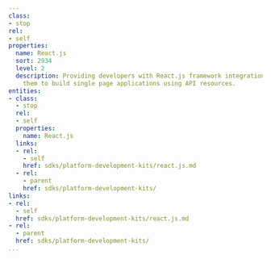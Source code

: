 ```yaml
---
class:
- stop
rel:
- self
properties:
  name: React.js
  sort: 2934
  level: 2
  description: Providing developers with React.js framework integration, allowing
    them to build single page applications using API resources.
entities:
- class:
  - stop
  rel:
  - self
  properties:
    name: React.js
  links:
  - rel:
    - self
    href: sdks/platform-development-kits/react.js.md
  - rel:
    - parent
    href: sdks/platform-development-kits/
links:
- rel:
  - self
  href: sdks/platform-development-kits/react.js.md
- rel:
  - parent
  href: sdks/platform-development-kits/
...
```

